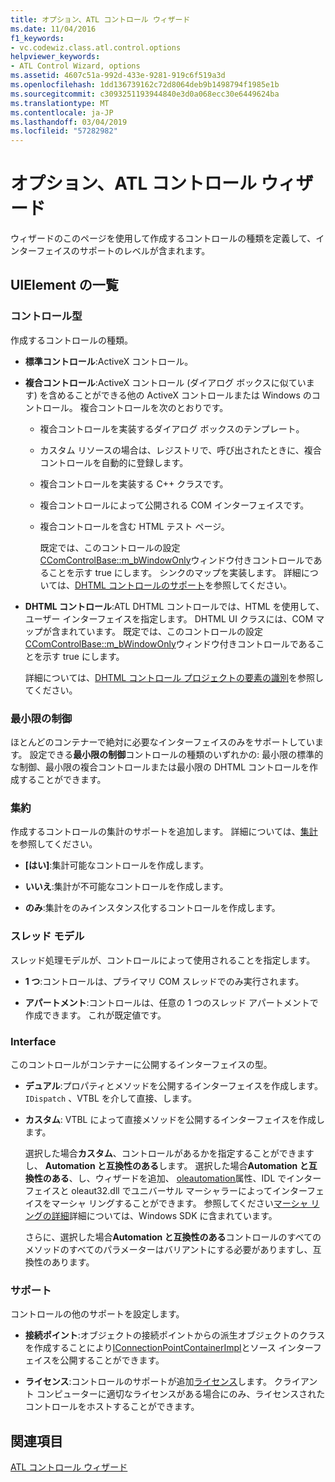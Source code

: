 ```yaml
---
title: オプション、ATL コントロール ウィザード
ms.date: 11/04/2016
f1_keywords:
- vc.codewiz.class.atl.control.options
helpviewer_keywords:
- ATL Control Wizard, options
ms.assetid: 4607c51a-992d-433e-9281-919c6f519a3d
ms.openlocfilehash: 1dd136739162c72d8064deb9b1498794f1985e1b
ms.sourcegitcommit: c3093251193944840e3d0a068ecc30e6449624ba
ms.translationtype: MT
ms.contentlocale: ja-JP
ms.lasthandoff: 03/04/2019
ms.locfileid: "57282982"
---
```

# <a name="options-atl-control-wizard"></a>オプション、ATL コントロール ウィザード

ウィザードのこのページを使用して作成するコントロールの種類を定義して、インターフェイスのサポートのレベルが含まれます。

## <a name="uielement-list"></a>UIElement の一覧

### <a name="control-type"></a>コントロール型

作成するコントロールの種類。

- **標準コントロール**:ActiveX コントロール。

- **複合コントロール**:ActiveX コントロール (ダイアログ ボックスに似ています) を含めることができる他の ActiveX コントロールまたは Windows のコントロール。 複合コントロールを次のとおりです。

  - 複合コントロールを実装するダイアログ ボックスのテンプレート。

  - カスタム リソースの場合は、レジストリで、呼び出されたときに、複合コントロールを自動的に登録します。

  - 複合コントロールを実装する C++ クラスです。

  - 複合コントロールによって公開される COM インターフェイスです。

  - 複合コントロールを含む HTML テスト ページ。

    既定では、このコントロールの設定[CComControlBase::m_bWindowOnly](../../atl/reference/ccomcontrolbase-class.md#m_bwindowonly)ウィンドウ付きコントロールであることを示す true にします。 シンクのマップを実装します。 詳細については、[DHTML コントロールのサポート](../../atl/atl-support-for-dhtml-controls.md)を参照してください。

- **DHTML コントロール**:ATL DHTML コントロールでは、HTML を使用して、ユーザー インターフェイスを指定します。 DHTML UI クラスには、COM マップが含まれています。 既定では、このコントロールの設定[CComControlBase::m_bWindowOnly](../../atl/reference/ccomcontrolbase-class.md#m_bwindowonly)ウィンドウ付きコントロールであることを示す true にします。

   詳細については、[DHTML コントロール プロジェクトの要素の識別](../../atl/identifying-the-elements-of-the-dhtml-control-project.md)を参照してください。

### <a name="minimal-control"></a>最小限の制御

ほとんどのコンテナーで絶対に必要なインターフェイスのみをサポートしています。 設定できる**最小限の制御**コントロールの種類のいずれかの: 最小限の標準的な制御、最小限の複合コントロールまたは最小限の DHTML コントロールを作成することができます。

### <a name="aggregation"></a>集約

作成するコントロールの集計のサポートを追加します。 詳細については、[集計](../../atl/aggregation.md)を参照してください。

- **[はい]**:集計可能なコントロールを作成します。

- **いいえ**:集計が不可能なコントロールを作成します。

- **のみ**:集計をのみインスタンス化するコントロールを作成します。

### <a name="threading-model"></a>スレッド モデル

スレッド処理モデルが、コントロールによって使用されることを指定します。

- **1 つ**:コントロールは、プライマリ COM スレッドでのみ実行されます。

- **アパートメント**:コントロールは、任意の 1 つのスレッド アパートメントで作成できます。 これが既定値です。

### <a name="interface"></a>Interface

このコントロールがコンテナーに公開するインターフェイスの型。

- **デュアル**:プロパティとメソッドを公開するインターフェイスを作成します。 `IDispatch` 、VTBL を介して直接、します。

- **カスタム**: VTBL によって直接メソッドを公開するインターフェイスを作成します。

   選択した場合**カスタム**、コントロールがあるかを指定することができますし、 **Automation と互換性のある**します。 選択した場合**Automation と互換性のある**、し、ウィザードを追加、 [oleautomation](../../windows/oleautomation.md)属性、IDL でインターフェイスと oleaut32.dll でユニバーサル マーシャラーによってインターフェイスをマーシャ リングすることができます。 参照してください[マーシャ リングの詳細](/windows/desktop/com/marshaling-details)詳細については、Windows SDK に含まれています。

   さらに、選択した場合**Automation と互換性のある**コントロールのすべてのメソッドのすべてのパラメーターはバリアントにする必要がありますし、互換性のあります。

### <a name="support"></a>サポート

コントロールの他のサポートを設定します。

- **接続ポイント**:オブジェクトの接続ポイントからの派生オブジェクトのクラスを作成することにより[IConnectionPointContainerImpl](../../atl/reference/iconnectionpointcontainerimpl-class.md)とソース インターフェイスを公開することができます。

- **ライセンス**:コントロールのサポートが追加[ライセンス](/windows/desktop/com/licensing)します。 クライアント コンピューターに適切なライセンスがある場合にのみ、ライセンスされたコントロールをホストすることができます。

## <a name="see-also"></a>関連項目

[ATL コントロール ウィザード](../../atl/reference/atl-control-wizard.md)
